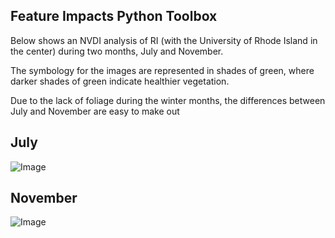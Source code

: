 ## **Feature Impacts Python Toolbox**

Below shows an NVDI analysis of RI (with the University of Rhode Island in the center) during two months, July and November. 

The symbology for the images are represented in shades of green, where darker shades of green indicate healthier vegetation.

Due to the lack of foliage during the winter months, the differences between July and November are easy to make out


## **July**
![Image](https://github.com/benjaminhooks/NRS528_ArcGIS-Python/blob/main/Assignments/Coding_Challenge6/CC6_JulyNVDI.png?raw=true)

## **November**
![Image](https://github.com/benjaminhooks/NRS528_ArcGIS-Python/blob/main/Assignments/Coding_Challenge6/CC6_NovemberNVDI.png?raw=true)
